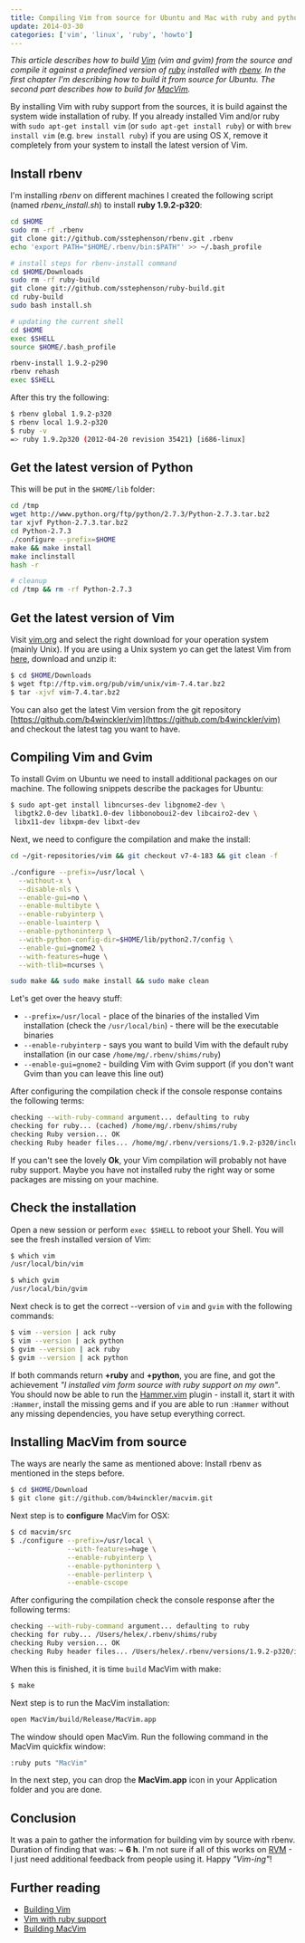 ```yaml
---
title: Compiling Vim from source for Ubuntu and Mac with ruby and python support
update: 2014-03-30
categories: ['vim', 'linux', 'ruby', 'howto']
---
```


*This article describes how to build [Vim](http://www.vim.org/) (vim and gvim) from the source and compile it against a predefined version of [ruby](http://www.ruby-lang.org/en/) installed with [rbenv](https://github.com/sstephenson/rbenv/). In the first chapter I'm describing how to build it from source for Ubuntu. The second part describes how to build for [MacVim](https://github.com/b4winckler/macvim/).*


By installing Vim with ruby support from the sources, it is build against the system wide installation of ruby.  If you already installed Vim and/or ruby with `sudo apt-get install vim` (or `sudo apt-get install ruby`) or with `brew install vim` (e.g.  `brew install ruby`) if you are using OS X, remove it completely from your system to install the latest version of Vim.


## Install rbenv

I'm installing *rbenv* on different machines I created the following script (named *rbenv_install.sh*) to install
**ruby 1.9.2-p320**:


```bash
cd $HOME
sudo rm -rf .rbenv
git clone git://github.com/sstephenson/rbenv.git .rbenv
echo 'export PATH="$HOME/.rbenv/bin:$PATH"' >> ~/.bash_profile

# install steps for rbenv-install command
cd $HOME/Downloads
sudo rm -rf ruby-build
git clone git://github.com/sstephenson/ruby-build.git
cd ruby-build
sudo bash install.sh

# updating the current shell
cd $HOME
exec $SHELL
source $HOME/.bash_profile

rbenv-install 1.9.2-p290
rbenv rehash
exec $SHELL
```


After this try the following:


```bash
$ rbenv global 1.9.2-p320
$ rbenv local 1.9.2-p320
$ ruby -v
=> ruby 1.9.2p320 (2012-04-20 revision 35421) [i686-linux]
```


## Get the latest version of Python

This will be put in the `$HOME/lib` folder:


```bash
cd /tmp
wget http://www.python.org/ftp/python/2.7.3/Python-2.7.3.tar.bz2
tar xjvf Python-2.7.3.tar.bz2
cd Python-2.7.3
./configure --prefix=$HOME
make && make install
make inclinstall
hash -r

# cleanup
cd /tmp && rm -rf Python-2.7.3

```


## Get the latest version of Vim

Visit [vim.org](http://www.vim.org/download.php/) and select the right download for your operation system (mainly Unix).
If you are using a Unix system yo can get the latest Vim from [here](ftp://ftp.vim.org/pub/vim/unix/), download and
unzip it:


```bash
$ cd $HOME/Downloads
$ wget ftp://ftp.vim.org/pub/vim/unix/vim-7.4.tar.bz2
$ tar -xjvf vim-7.4.tar.bz2
```


You can also get the latest Vim version from the git repository [https://github.com/b4winckler/vim](https://github.com/b4winckler/vim) and checkout the latest tag you want to have.


## Compiling Vim and Gvim

To install Gvim on Ubuntu we need to install additional packages on our machine. The following snippets describe the
packages for Ubuntu:


```bash
$ sudo apt-get install libncurses-dev libgnome2-dev \
 libgtk2.0-dev libatk1.0-dev libbonoboui2-dev libcairo2-dev \
 libx11-dev libxpm-dev libxt-dev
```


Next, we need to configure the compilation and make the install:


```bash
cd ~/git-repositories/vim && git checkout v7-4-183 && git clean -f

./configure --prefix=/usr/local \
  --without-x \
  --disable-nls \
  --enable-gui=no \
  --enable-multibyte \
  --enable-rubyinterp \
  --enable-luainterp \
  --enable-pythoninterp \
  --with-python-config-dir=$HOME/lib/python2.7/config \
  --enable-gui=gnome2 \
  --with-features=huge \
  --with-tlib=ncurses \

sudo make && sudo make install && sudo make clean
```


Let's get over the heavy stuff:


- `--prefix=/usr/local` - place of the binaries of the installed Vim installation (check the `/usr/local/bin`) - there
  will be the executable binaries
- `--enable-rubyinterp` - says you want to build Vim with the default ruby installation (in our case
  `/home/mg/.rbenv/shims/ruby`)
- `--enable-gui=gnome2` - building Vim with Gvim support (if you don't want Gvim than you can leave this line out)


After configuring the compilation check if the console response contains the following terms:


```bash
checking --with-ruby-command argument... defaulting to ruby
checking for ruby... (cached) /home/mg/.rbenv/shims/ruby
checking Ruby version... OK
checking Ruby header files... /home/mg/.rbenv/versions/1.9.2-p320/include/ruby-1.9.1
```


If you can't see the lovely **Ok**, your Vim compilation will probably not have ruby support. Maybe you have not installed ruby the right way or some packages are missing on your machine.


## Check the installation

Open a new session or perform `exec $SHELL` to reboot your Shell. You will see the fresh installed version of Vim:


```bash
$ which vim
/usr/local/bin/vim

$ which gvim
/usr/local/bin/gvim
```


Next check is to get the correct --version of `vim` and `gvim` with the following commands:


```bash
$ vim --version | ack ruby
$ vim --version | ack python
$ gvim --version | ack ruby
$ gvim --version | ack python
```


If both commands return **+ruby** and **+python**, you are fine, and got the achievement *"I installed vim form source
with ruby support on my own"*. You should now be able to run the
[Hammer.vim](https://github.com/wikimatze/hammer.vim) plugin - install it, start it with `:Hammer`, install the
missing gems and if you are able to run `:Hammer` without any missing dependencies, you have setup everything correct.


## Installing MacVim from source

The ways are nearly the same as mentioned above: Install rbenv as mentioned in the steps before.


```bash
$ cd $HOME/Download
$ git clone git://github.com/b4winckler/macvim.git
```


Next step is to **configure** MacVim for OSX:


```bash
$ cd macvim/src
$ ./configure --prefix=/usr/local \
              --with-features=huge \
              --enable-rubyinterp \
              --enable-pythoninterp \
              --enable-perlinterp \
              --enable-cscope
```


After configuring the compilation check the console response after the following terms:


```bash
checking --with-ruby-command argument... defaulting to ruby
checking for ruby... /Users/helex/.rbenv/shims/ruby
checking Ruby version... OK
checking Ruby header files... /Users/helex/.rbenv/versions/1.9.2-p320/include/ruby-1.9.1
```


When this is finished, it is time `build` MacVim with make:


```bash
$ make
```


Next step is to run the MacVim installation:


```bash
open MacVim/build/Release/MacVim.app
```


The window should open MacVim. Run the following command in the MacVim quickfix window:


```bash
:ruby puts "MacVim"
```


In the next step, you can drop the **MacVim.app** icon in your Application folder and you are done.


## Conclusion

It was a pain to gather the information for building vim by source with rbenv. Duration of finding that was: ~ **6 h**.
I'm not sure if all of this works on [RVM](https://rvm.beginrescueend.com/) - I just need additional feedback from
people using it. Happy *"Vim-ing"*!


## Further reading

- [Building Vim](http://vim.wikia.com/wiki/Building_Vim)
- [Vim with ruby support](http://arjanvandergaag.nl/blog/compiling-vim-with-ruby-support.html)
- [Building MacVim](https://github.com/b4winckler/macvim/wiki/Building)

